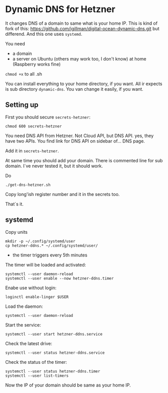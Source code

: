 # Dynamic DNS for Hetzner

It changes DNS of a domain to same what is your home IP.
This is kind of fork of this: https://github.com/jgillman/digital-ocean-dynamic-dns.git
but differend. And this one uses `systemd`.

You need
* a domain
* a server on Ubuntu (others may work too, I don't know) at home (Raspberry works fine)

`chmod +x` to all .sh

You can install everything to your home directory, if you want. All ir expects is sub directory `dynamic-dns`. You van change it easily, if you want.

## Setting up

First you should secure `secrets-hetzner`:
```
chmod 600 secrets-hetzner
```
You need DNS API from Hetzner. Not Cloud API, but DNS API. yes, they have two APIs. You find link for DNS API on sidebar of... DNS page.

Add it in `secrets-hetzner`.

At same time you should add your domain. There is commented line for sub domain. I`ve never tested it, but it should work.

Do 
```
./get-dns-hetzner.sh
```
Copy long'ish register number and it in the secrets too.

That`s it.

## systemd

Copy units
```
mkdir -p ~/.config/systemd/user
cp hetzner-ddns.* ~/.config/systemd/user/
```
* the timer triggers every 5th minutes

The timer will be loaded and activated:
```
systemctl --user daemon-reload
systemctl --user enable --now hetzner-ddns.timer
```
Enabe use without login:
```
loginctl enable-linger $USER
```

Load the daemon:
```
systemctl --user daemon-reload
```

Start the service:
```
systemctl --user start hetzner-ddns.service
```
Check the latest drive:
```
systemctl --user status hetzner-ddns.service
```
Check the status of the timer:
```
systemctl --user status hetzner-ddns.timer
systemctl --user list-timers
```
Now the IP of your domain should be same as your home IP.
